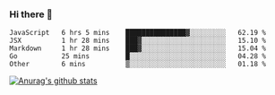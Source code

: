 ### Hi there 👋



<!--
**webB1an/webB1an** is a ✨ _special_ ✨ repository because its `README.md` (this file) appears on your GitHub profile.

Here are some ideas to get you started:

- 🔭 I’m currently working on ...
- 🌱 I’m currently learning ...
- 👯 I’m looking to collaborate on ...
- 🤔 I’m looking for help with ...
- 💬 Ask me about ...
- 📫 How to reach me: ...
- 😄 Pronouns: ...
- ⚡ Fun fact: ...
-->

<!--START_SECTION:waka-->
```text
JavaScript   6 hrs 5 mins    ███████████████▓░░░░░░░░░   62.19 % 
JSX          1 hr 28 mins    ███▓░░░░░░░░░░░░░░░░░░░░░   15.10 % 
Markdown     1 hr 28 mins    ███▓░░░░░░░░░░░░░░░░░░░░░   15.04 % 
Go           25 mins         █░░░░░░░░░░░░░░░░░░░░░░░░   04.28 % 
Other        6 mins          ▒░░░░░░░░░░░░░░░░░░░░░░░░   01.18 % 
```
<!--END_SECTION:waka-->


[![Anurag's github stats](https://github-readme-stats.vercel.app/api?username=webB1an&show_icons=true&theme=radical)](https://github.com/anuraghazra/github-readme-stats)

